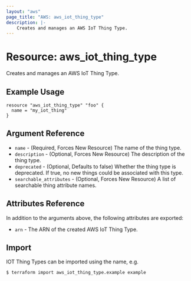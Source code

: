 ```yaml
---
layout: "aws"
page_title: "AWS: aws_iot_thing_type"
description: |-
    Creates and manages an AWS IoT Thing Type.
---
```


# Resource: aws_iot_thing_type

Creates and manages an AWS IoT Thing Type.

## Example Usage

```hcl
resource "aws_iot_thing_type" "foo" {
  name = "my_iot_thing"
}
```

## Argument Reference

* `name` - (Required, Forces New Resource) The name of the thing type.
* `description` - (Optional, Forces New Resource) The description of the thing type.
* `deprecated` - (Optional, Defaults to false) Whether the thing type is deprecated. If true, no new things could be associated with this type.
* `searchable_attributes` - (Optional, Forces New Resource) A list of searchable thing attribute names.


## Attributes Reference

In addition to the arguments above, the following attributes are exported:

* `arn` - The ARN of the created AWS IoT Thing Type.

## Import

IOT Thing Types can be imported using the name, e.g.

```
$ terraform import aws_iot_thing_type.example example
```
